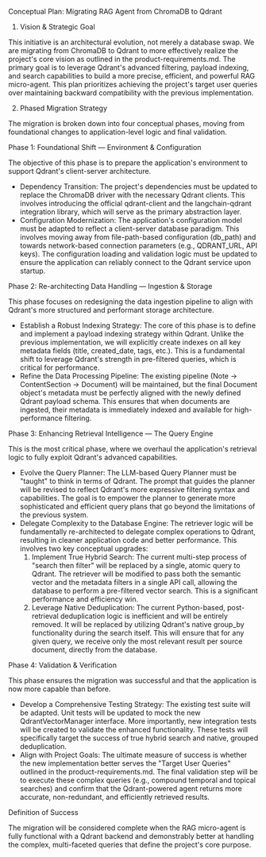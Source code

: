   Conceptual Plan: Migrating RAG Agent from ChromaDB to Qdrant

  1. Vision & Strategic Goal

  This initiative is an architectural evolution, not merely a database swap. We are migrating from ChromaDB to Qdrant to more effectively realize the
  project's core vision as outlined in the product-requirements.md. The primary goal is to leverage Qdrant's advanced filtering, payload indexing, and
  search capabilities to build a more precise, efficient, and powerful RAG micro-agent. This plan prioritizes achieving the project's target user queries
  over maintaining backward compatibility with the previous implementation.

  2. Phased Migration Strategy

  The migration is broken down into four conceptual phases, moving from foundational changes to application-level logic and final validation.

  Phase 1: Foundational Shift — Environment & Configuration

  The objective of this phase is to prepare the application's environment to support Qdrant's client-server architecture.

   * Dependency Transition: The project's dependencies must be updated to replace the ChromaDB driver with the necessary Qdrant clients. This involves
     introducing the official qdrant-client and the langchain-qdrant integration library, which will serve as the primary abstraction layer.
   * Configuration Modernization: The application's configuration model must be adapted to reflect a client-server database paradigm. This involves moving
     away from file-path-based configuration (db_path) and towards network-based connection parameters (e.g., QDRANT_URL, API keys). The configuration
     loading and validation logic must be updated to ensure the application can reliably connect to the Qdrant service upon startup.

  Phase 2: Re-architecting Data Handling — Ingestion & Storage

  This phase focuses on redesigning the data ingestion pipeline to align with Qdrant's more structured and performant storage architecture.

   * Establish a Robust Indexing Strategy: The core of this phase is to define and implement a payload indexing strategy within Qdrant. Unlike the previous
     implementation, we will explicitly create indexes on all key metadata fields (title, created_date, tags, etc.). This is a fundamental shift to leverage
     Qdrant's strength in pre-filtered queries, which is critical for performance.
   * Refine the Data Processing Pipeline: The existing pipeline (Note -> ContentSection -> Document) will be maintained, but the final Document object's
     metadata must be perfectly aligned with the newly defined Qdrant payload schema. This ensures that when documents are ingested, their metadata is
     immediately indexed and available for high-performance filtering.

  Phase 3: Enhancing Retrieval Intelligence — The Query Engine

  This is the most critical phase, where we overhaul the application's retrieval logic to fully exploit Qdrant's advanced capabilities.

   * Evolve the Query Planner: The LLM-based Query Planner must be "taught" to think in terms of Qdrant. The prompt that guides the planner will be revised
     to reflect Qdrant's more expressive filtering syntax and capabilities. The goal is to empower the planner to generate more sophisticated and efficient
     query plans that go beyond the limitations of the previous system.
   * Delegate Complexity to the Database Engine: The retriever logic will be fundamentally re-architected to delegate complex operations to Qdrant, resulting
     in cleaner application code and better performance. This involves two key conceptual upgrades:
       1. Implement True Hybrid Search: The current multi-step process of "search then filter" will be replaced by a single, atomic query to Qdrant. The
          retriever will be modified to pass both the semantic vector and the metadata filters in a single API call, allowing the database to perform a
          pre-filtered vector search. This is a significant performance and efficiency win.
       2. Leverage Native Deduplication: The current Python-based, post-retrieval deduplication logic is inefficient and will be entirely removed. It will be
          replaced by utilizing Qdrant's native group_by functionality during the search itself. This will ensure that for any given query, we receive only
          the most relevant result per source document, directly from the database.

  Phase 4: Validation & Verification

  This phase ensures the migration was successful and that the application is now more capable than before.

   * Develop a Comprehensive Testing Strategy: The existing test suite will be adapted. Unit tests will be updated to mock the new QdrantVectorManager
     interface. More importantly, new integration tests will be created to validate the enhanced functionality. These tests will specifically target the
     success of true hybrid search and native, grouped deduplication.
   * Align with Project Goals: The ultimate measure of success is whether the new implementation better serves the "Target User Queries" outlined in the
     product-requirements.md. The final validation step will be to execute these complex queries (e.g., compound temporal and topical searches) and confirm
     that the Qdrant-powered agent returns more accurate, non-redundant, and efficiently retrieved results.

  Definition of Success

  The migration will be considered complete when the RAG micro-agent is fully functional with a Qdrant backend and demonstrably better at handling the
  complex, multi-faceted queries that define the project's core purpose.

